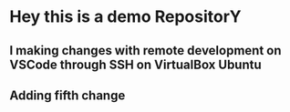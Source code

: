 # Hey this is a demo RepositorY
## I making changes with remote development on VSCode through SSH on VirtualBox Ubuntu

## Adding fifth change
